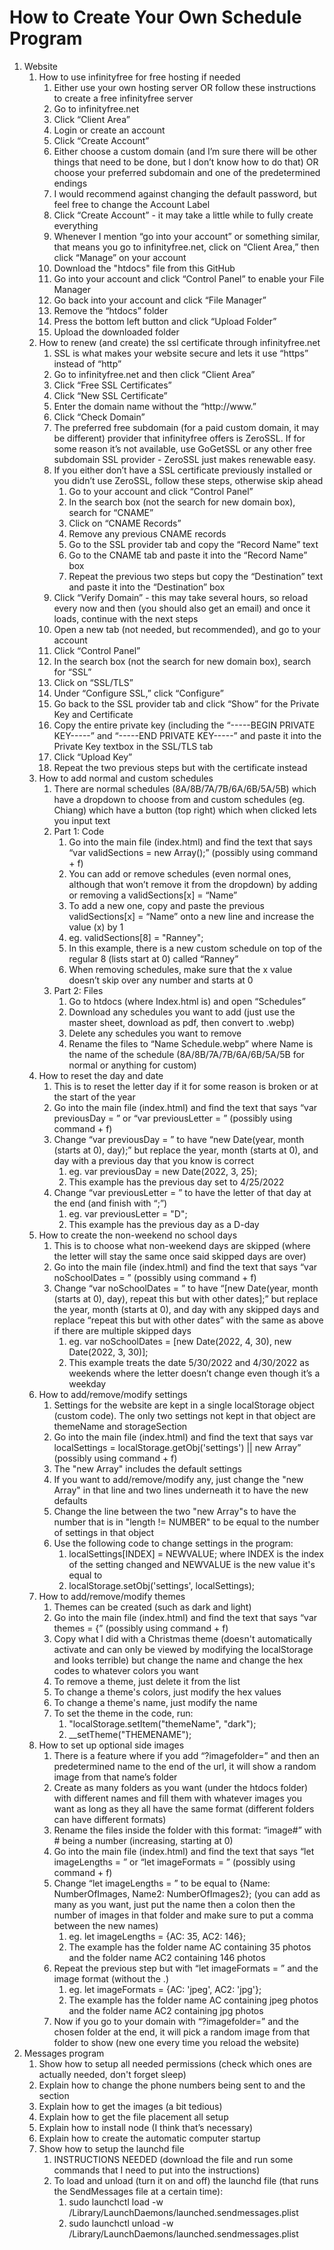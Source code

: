 # How to Create Your Own Schedule Program

1. Website
   1. How to use infinityfree for free hosting if needed
      1. Either use your own hosting server OR follow these instructions to create a free infinityfree server
      2. Go to infinityfree.net
      3. Click “Client Area”
      4. Login or create an account
      5. Click “Create Account”
      6. Either choose a custom domain (and I’m sure there will be other things that need to be done, but I don’t know how to do that) OR choose your preferred subdomain and one of the predetermined endings
      7. I would recommend against changing the default password, but feel free to change the Account Label
      8. Click “Create Account” - it may take a little while to fully create everything
      9. Whenever I mention “go into your account” or something similar, that means you go to infinityfree.net, click on “Client Area,” then click “Manage” on your account
      10. Download the "htdocs" file from this GitHub
      11. Go into your account and click “Control Panel” to enable your File Manager
      12. Go back into your account and click “File Manager”
      13. Remove the “htdocs” folder
      14. Press the bottom left button and click “Upload Folder”
      15. Upload the downloaded folder
   2. How to renew (and create) the ssl certificate through infinityfree.net
      1. SSL is what makes your website secure and lets it use “https” instead of “http”
      2. Go to infinityfree.net and then click “Client Area”
      3. Click “Free SSL Certificates”
      4. Click “New SSL Certificate”
      5. Enter the domain name without the “ht<span>tp://</span>w<span>ww.</span>”
      7. Click “Check Domain”
      8. The preferred free subdomain (for a paid custom domain, it may be different) provider that infinityfree offers is ZeroSSL. If for some reason it’s not available, use GoGetSSL or any other free subdomain SSL provider - ZeroSSL just makes renewable easy.
      9. If you either don’t have a SSL certificate previously installed or you didn’t use ZeroSSL, follow these steps, otherwise skip ahead
         1. Go to your account and click “Control Panel”
         2. In the search box (not the search for new domain box), search for “CNAME”
         3. Click on “CNAME Records”
         4. Remove any previous CNAME records
         5. Go to the SSL provider tab and copy the “Record Name” text
         6. Go to the CNAME tab and paste it into the “Record Name” box
         7. Repeat the previous two steps but copy the “Destination” text and paste it into the “Destination” box
      10. Click “Verify Domain” - this may take several hours, so reload every now and then (you should also get an email) and once it loads, continue with the next steps
      11. Open a new tab (not needed, but recommended), and go to your account
      12. Click “Control Panel”
      13. In the search box (not the search for new domain box), search for “SSL”
      14. Click on “SSL/TLS”
      15. Under “Configure SSL,” click “Configure”
      16. Go back to the SSL provider tab and click “Show” for the Private Key and Certificate
      17. Copy the entire private key (including the “-----BEGIN PRIVATE KEY-----” and “-----END PRIVATE KEY-----” and paste it into the Private Key textbox in the SSL/TLS tab
      18. Click “Upload Key”
      19. Repeat the two previous steps but with the certificate instead
   3. How to add normal and custom schedules
      1. There are normal schedules (8A/8B/7A/7B/6A/6B/5A/5B) which have a dropdown to choose from and custom schedules (eg. Chiang) which have a button (top right) which when clicked lets you input text
      2. Part 1: Code
         1. Go into the main file (index.html) and find the text that says “var validSections = new Array();” (possibly using command + f)
         2. You can add or remove schedules (even normal ones, although that won’t remove it from the dropdown) by adding or removing a validSections[x] = “Name”
         3. To add a new one, copy and paste the previous validSections[x] = “Name” onto a new line and increase the value (x) by 1
         4. eg. validSections[8] = "Ranney";
         5. In this example, there is a new custom schedule on top of the regular 8 (lists start at 0) called “Ranney”
         6. When removing schedules, make sure that the x value doesn’t skip over any number and starts at 0
      3. Part 2: Files
         1. Go to htdocs (where Index.html is) and open “Schedules”
         2. Download any schedules you want to add (just use the master sheet, download as pdf, then convert to .webp)
         3. Delete any schedules you want to remove
         4. Rename the files to “Name Schedule.webp” where Name is the name of the schedule (8A/8B/7A/7B/6A/6B/5A/5B for normal or anything for custom)
   4. How to reset the day and date
      1. This is to reset the letter day if it for some reason is broken or at the start of the year
      2. Go into the main file (index.html) and find the text that says “var previousDay = ” or “var previousLetter = ” (possibly using command + f)
      3. Change “var previousDay = ” to have “new Date(year, month (starts at 0), day);” but replace the year, month (starts at 0), and day with a previous day that you know is correct
         1. eg. var previousDay = new Date(2022, 3, 25);
         2. This example has the previous day set to 4/25/2022
      4. Change “var previousLetter = ” to have the letter of that day at the end (and finish with “;”)
         1. eg. var previousLetter = "D";
         2. This example has the previous day as a D-day
   5. How to create the non-weekend no school days
      1. This is to choose what non-weekend days are skipped (where the letter will stay the same once said skipped days are over)
      2. Go into the main file (index.html) and find the text that says “var noSchoolDates = ” (possibly using command + f)
      3. Change “var noSchoolDates = ” to have “[new Date(year, month (starts at 0), day), repeat this but with other dates];” but replace the year, month (starts at 0), and day with any skipped days and replace “repeat this but with other dates” with the same as above if there are multiple skipped days
         1. eg. var noSchoolDates = [new Date(2022, 4, 30), new Date(2022, 3, 30)];
         2. This example treats the date 5/30/2022 and 4/30/2022 as weekends where the letter doesn’t change even though it’s a weekday
   6. How to add/remove/modify settings
      1. Settings for the website are kept in a single localStorage object (custom code). The only two settings not kept in that object are themeName and storageSection
      2. Go into the main file (index.html) and find the text that says var localSettings = localStorage.getObj('settings') || new Array” (possibly using command + f)
      3. The "new Array" includes the default settings
      4. If you want to add/remove/modify any, just change the "new Array" in that line and two lines underneath it to have the new defaults
      5. Change the line between the two "new Array"s to have the number that is in "length != NUMBER" to be equal to the number of settings in that object
      6. Use the following code to change settings in the program:
         1. localSettings[INDEX] = NEWVALUE; where INDEX is the index of the setting changed and NEWVALUE is the new value it's equal to
         2. localStorage.setObj('settings', localSettings);
   8. How to add/remove/modify themes
      1. Themes can be created (such as dark and light)
      2. Go into the main file (index.html) and find the text that says “var themes = {” (possibly using command + f)
      3. Copy what I did with a Christmas theme (doesn't automatically activate and can only be viewed by modifying the localStorage and looks terrible) but change the name and change the hex codes to whatever colors you want
      4. To remove a theme, just delete it from the list
      5. To change a theme's colors, just modify the hex values
      6. To change a theme's name, just modify the name
      7. To set the theme in the code, run:
         1. "localStorage.setItem("themeName", "dark");
         2. __setTheme("THEMENAME");
   9. How to set up optional side images
      1. There is a feature where if you add “?imagefolder=” and then an predetermined name to the end of the url, it will show a random image from that name’s folder
      2. Create as many folders as you want (under the htdocs folder) with different names and fill them with whatever images you want as long as they all have the same format (different folders can have different formats)
      3. Rename the files inside the folder with this format: “image#” with # being a number (increasing, starting at 0)
      4. Go into the main file (index.html) and find the text that says “let imageLengths = ” or “let imageFormats = ” (possibly using command + f)
      5. Change “let imageLengths = ” to be equal to {Name: NumberOfImages, Name2: NumberOfImages2}; (you can add as many as you want, just put the name then a colon then the number of images in that folder and make sure to put a comma between the new names)
         1. eg. let imageLengths = {AC: 35, AC2: 146};
         2. The example has the folder name AC containing 35 photos and the folder name AC2 containing 146 photos
      6. Repeat the previous step but with “let imageFormats = ” and the image format (without the .)
         1. eg. let imageFormats = {AC: 'jpeg', AC2: 'jpg'};
         2. The example has the folder name AC containing jpeg photos and the folder name AC2 containing jpg photos
      7. Now if you go to your domain with “?imagefolder=” and the chosen folder at the end, it will pick a random image from that folder to show (new one every time you reload the website)
2. Messages program
   1. Show how to setup all needed permissions (check which ones are actually needed, don't forget sleep)
   2. Explain how to change the phone numbers being sent to and the section
   3. Explain how to get the images (a bit tedious)
   4. Explain how to get the file placement all setup
   5. Explain how to install node (I think that’s necessary)
   6. Explain how to create the automatic computer startup
   7. Show how to setup the launchd file
      1. INSTRUCTIONS NEEDED (download the file and run some commands that I need to put into the instructions)
      2. To load and unload (turn it on and off) the launchd file (that runs the SendMessages file at a certain time):
         1. sudo launchctl load -w /Library/LaunchDaemons/launched.sendmessages.plist
         2. sudo launchctl unload -w /Library/LaunchDaemons/launched.sendmessages.plist
